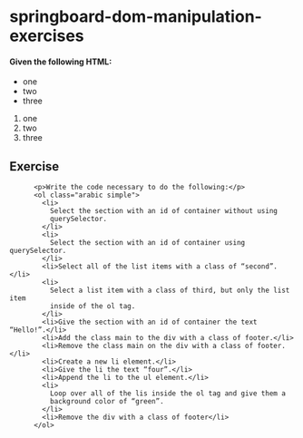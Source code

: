 # springboard-dom-manipulation-exercises

#### Given the following HTML:

<!DOCTYPE html>
<html lang="en">
<head>
    <meta charset="UTF-8">
    <title>Document</title>
</head>
<body>
    <div class="header">
    </div>
    <section id="container">
        <ul>
            <li class="first">one</li>
            <li class="second">two</li>
            <li class="third">three</li>
        </ul>
        <ol>
            <li class="first">one</li>
            <li class="second">two</li>
            <li class="third">three</li>
        </ol>
    </section>
    <div class="footer">
    </div>
</body>
</html> 


### <h2>Exercise</h2>
          <p>Write the code necessary to do the following:</p>
          <ol class="arabic simple">
            <li>
              Select the section with an id of container without using
              querySelector.
            </li>
            <li>
              Select the section with an id of container using querySelector.
            </li>
            <li>Select all of the list items with a class of “second”.</li>
            <li>
              Select a list item with a class of third, but only the list item
              inside of the ol tag.
            </li>
            <li>Give the section with an id of container the text “Hello!”.</li>
            <li>Add the class main to the div with a class of footer.</li>
            <li>Remove the class main on the div with a class of footer.</li>
            <li>Create a new li element.</li>
            <li>Give the li the text “four”.</li>
            <li>Append the li to the ul element.</li>
            <li>
              Loop over all of the lis inside the ol tag and give them a
              background color of “green”.
            </li>
            <li>Remove the div with a class of footer</li>
          </ol>
   
